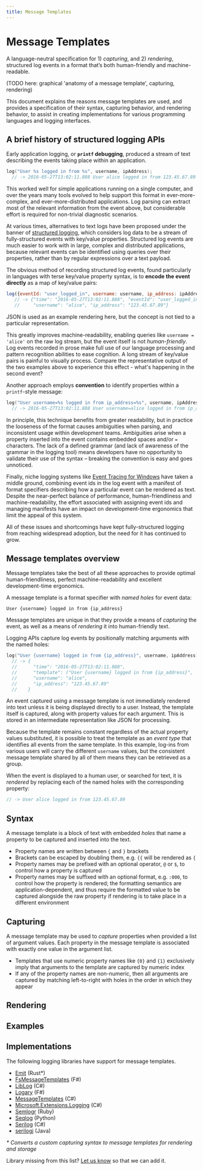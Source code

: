 ```yaml
---
title: Message Templates
---
```


# Message Templates

A language-neutral specification for 1) _capturing_, and 2) _rendering_, structured log events in a format that’s both human-friendly and machine-readable.

(TODO here: graphical 'anatomy of a message template', capturing, rendering)

This document explains the reasons message templates are used, and provides a specification of their syntax, capturing behavior, and rendering behavior, to assist in creating implementations for various programming languages and logging interfaces.

## A brief history of structured logging APIs

Early application logging, or **`printf` debugging**, produced a stream of text describing the events taking place within an application.

```c
log("User %s logged in from %s", username, ipAddress);
  // -> 2016-05-27T13:02:11.888 User alice logged in from 123.45.67.89
```

This worked well for simple applications running on a single computer, and over the years many tools evolved to help support this format in ever-more-complex, and ever-more-distributed applications. Log parsing can extract most of the relevant information from the event above, but considerable effort is required for non-trivial diagnostic scenarios.

At various times, alternatives to text logs have been proposed under the banner of [structured logging](http://gregoryszorc.com/blog/2012/12/06/thoughts-on-logging---part-1---structured-logging/), which considers log data to be a stream of fully-structured events with key/value properties. Structured log events are much easier to work with in large, complex and distributed applications, because relevant events can be identified using queries over their properties, rather than by regular expressions over a text payload.

The obvious method of recording structured log events, found particularly in languages with terse key/value property syntax, is to **encode the event directly** as a map of key/value pairs:

```javascript
log({eventId: "user_logged_in", username: username, ip_address: ipAddress });
   // -> {"time": "2016-05-27T13:02:11.888", "eventId": "user_logged_in",
   //     "username": "alice", "ip_address": "123.45.67.89"}
```

JSON is used as an example rendering here, but the concept is not tied to a particular representation.

This greatly improves machine-readability, enabling queries like `username = 'alice'` on the raw log stream, but the event itself is not _human-friendly_. Log events recorded in prose make full use of our language processing and pattern recognition abilities to ease cognition. A long stream of key/value pairs is painful to visually process. Compare the representative output of the two examples above to experience this effect - what's happening in the second event?

Another approach employs **convention** to identify properties within a `printf`-style message:

```c
log("User username=%s logged in from ip_address=%s", username, ipAddress);
  // -> 2016-05-27T13:02:11.888 User username=alice logged in from ip_address=123.45.67.89
```

In principle, this technique benefits from greater readability, but in practice the looseness of the format causes ambiguities when parsing, and inconsistent usage within development teams. Ambiguities arise when a property inserted into the event contains embedded spaces and/or `=` characters. The lack of a defined grammar (and lack of awareness of the grammar in the logging tool) means developers have no opportunity to validate their use of the syntax – breaking the convention is easy and goes unnoticed.

Finally, niche logging systems like [Event Tracing for Windows](https://msdn.microsoft.com/en-us/library/windows/desktop/aa363668.aspx) have taken a middle ground, combining event ids in the log event with a manifest of format specifiers describing how a particular event can be rendered as text. Despite the near-perfect balance of performance, human-friendliness and machine-readability, the effort associated with assigning event ids and managing manifests have an impact on development-time ergonomics that limit the appeal of this system.

All of these issues and shortcomings have kept fully-structured logging from reaching widespread adoption, but the need for it has continued to grow.

## Message templates overview

Message templates take the best of all these approaches to provide optimal human-friendliness, perfect machine-readability and excellent development-time ergonomics.

A message template is a format specifier with _named holes_ for event data:

```
User {username} logged in from {ip_address}
```

Message templates are unique in that they provide a means of _capturing_ the event, as well as a means of _rendering_ it into human-friendly text.

Logging APIs capture log events by positionally matching arguments with the named holes:

```c
log("User {username} logged in from {ip_address}", username, ipAddress)
  // -> {
  //      "time": "2016-05-27T13:02:11.888",
  //      "template": ("User {username} logged in from {ip_address}", 
  //      "username": "alice", 
  //      "ip_address": "123.45.67.89"
  //    }
```

An event captured using a message template is not immediately rendered into text unless it is being displayed directly to a user. Instead, the template itself is captured, along with property values for each argument. This is stored in an intermediate representation like JSON for processing.

Because the template remains constant regardless of the actual property values substituted, it is possible to treat the template as an _event type_ that identifies all events from the same template. In this example, log-ins from various users will carry the different `username` values, but the consistent message template shared by all of them means they can be retrieved as a group.

When the event is displayed to a human user, or searched for text, it is _rendered_ by replacing each of the named holes with the corresponding property:

```c
// -> User alice logged in from 123.45.67.89 
```

## Syntax

A message template is a block of text with embedded _holes_ that name a property to be captured and inserted into the text.

* Property names are written between `{` and `}` brackets
* Brackets can be escaped by doubling them, e.g. `{{` will be rendered as `{`
* Property names may be prefixed with an optional operator, `@` or `$`, to control how a property is captured
* Property names may be suffixed with an optional format, e.g. `:000`, to control how the property is rendered; the formatting semantics are application-dependent, and thus require the formatted value to be captured alongside the raw property if rendering is to take place in a different environment

## Capturing

A message template may be used to _capture_ properties when provided a list of argument values. Each property in the message template is associated with exactly one value in the argument list.

* Templates that use numeric property names like `{0}` and `{1}` exclusively imply that arguments to the template are captured by numeric index
* If any of the property names are non-numeric, then all arguments are captured by matching left-to-right with holes in the order in which they appear

## Rendering

## Examples

## Implementations

The following logging libraries have support for message templates.

 * [Emit](https://github.com/emit-rs/emit) (Rust*)
 * [FsMessageTemplates](https://github.com/messagetemplates/messagetemplates-fsharp) (F#)
 * [LibLog](https://github.com/damianh/LibLog) (C#)
 * [Logary](https://github.com/logary/logary) (F#)
 * [MessageTemplates](https://github.com/messagetemplates/messagetemplates-csharp) (C#)
 * [Microsoft.Extensions.Logging](https://github.com/aspnet/Logging) (C#)
 * [Semlogr](https://github.com/semlogr/semlogr) (Ruby)
 * [Seqlog](https://seqlog.readthedocs.io/en/latest/) (Python)
 * [Serilog](https://serilog.net) (C#)
 * [serilogj](https://github.com/80dB/serilogj) (Java)

  _* Converts a custom capturing syntax to message templates for rendering and storage_

Library missing from this list? [Let us know](https://github.com/messagetemplates/messagetemplates.org/issues/new) so that we can add it.
